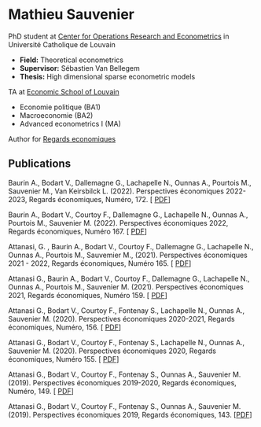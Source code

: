 # Mathieu Sauvenier
PhD student at [Center for Operations Research and Econometrics](https://uclouvain.be/fr/node/4474) in Université Catholique de Louvain 
* **Field:** Theoretical econometrics
* **Supervisor:** Sébastien Van Bellegem
* **Thesis:** High dimensional sparse econometric models 

TA at [Economic School of Louvain](https://uclouvain.be/en/faculties/espo/esl)
* Economie politique (BA1)
* Macroeconomie (BA2)
* Advanced econometrics I (MA)


Author for [Regards economiques](https://www.regards-economiques.be/index.php/auteurs?cid=162)

## Publications

Baurin A., Bodart V., Dallemagne G., Lachapelle N., Ounnas A., Pourtois M., Sauvenier M., Van Keirsbilck L. (2022). Perspectives économiques 2022-2023, Regards économiques, Numéro, 172. [ [PDF](https://www.regards-economiques.be/images/reco-pdf/reco_224.pdf)]

Baurin A., Bodart V., Courtoy F., Dallemagne G., Lachapelle N., Ounnas A., Pourtois M., Sauvenier M. (2022). Perspectives économiques 2022, Regards économiques, Numéro 167. [ [PDF](https://www.regards-economiques.be/images/reco-pdf/reco_224.pdf)]

Attanasi, G. , Baurin A., Bodart V., Courtoy F., Dallemagne G., Lachapelle N., Ounnas A., Pourtois M., Sauvemier M.,  (2021). Perspectives économiques 2021 - 2022, Regards économiques,  Numéro 165. [ [PDF](https://www.regards-economiques.be/images/reco-pdf/reco_215.pdf)]

Attanasi G., Baurin A., Bodart V., Courtoy F., Dallemagne G., Lachapelle N., Ounnas A., Pourtois M., Sauvenier M. (2021). Perspectives économiques 2021, Regards économiques, Numéro 159. [ [PDF](https://www.regards-economiques.be/images/reco-pdf/reco_207.pdf)]

Attanasi G., Bodart V., Courtoy F., Fontenay S., Lachapelle N., Ounnas A., Sauvenier M. (2020). Perspectives économiques 2020-2021, Regards économiques, Numéro, 156. [ [PDF](https://www.regards-economiques.be/images/reco-pdf/reco_204.pdf)]

Attanasi G., Bodart V., Courtoy F., Fontenay S., Lachapelle N., Ounnas A., Sauvenier M. (2020). Perspectives économiques 2020, Regards économiques, Numéro 155. [ [PDF](https://www.regards-economiques.be/images/reco-pdf/reco_199.pdf)]

Attanasi G., Bodart V., Courtoy F., Fontenay S., Ounnas A., Sauvenier M. (2019). Perspectives économiques 2019-2020, Regards économiques, Numéro, 149. [ [PDF](https://www.regards-economiques.be/images/reco-pdf/reco_192.pdf)]

Attanasi G., Bodart V., Courtoy F., Fontenay S., Ounnas A., Sauvenier M. (2019). Perspectives économiques 2019, Regards économiques, 143. [[PDF](https://www.regards-economiques.be/images/reco-pdf/reco_186.pdf)]
